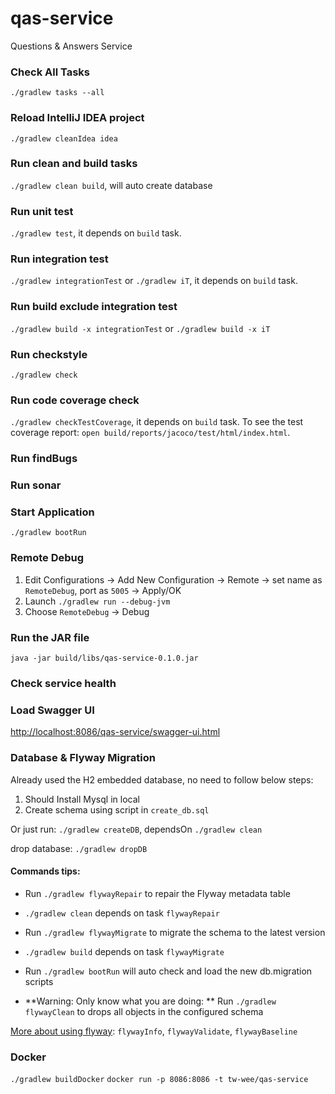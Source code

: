 # qas-service
Questions &amp; Answers Service

### Check All Tasks
`./gradlew tasks --all`

### Reload IntelliJ IDEA project
`./gradlew cleanIdea idea`

### Run clean and build tasks
`./gradlew clean build`, will auto create database

### Run unit test
`./gradlew test`, it depends on `build` task.

### Run integration test
`./gradlew integrationTest` or `./gradlew iT`, it depends on `build` task.

### Run build exclude integration test
`./gradlew build -x integrationTest` or `./gradlew build -x iT`

### Run checkstyle
`./gradlew check`

### Run code coverage check
`./gradlew checkTestCoverage`, it depends on `build` task.
To see the test coverage report: `open build/reports/jacoco/test/html/index.html`.

### Run findBugs


### Run sonar


### Start Application
`./gradlew bootRun`

### Remote Debug
1. Edit Configurations -> Add New Configuration -> Remote -> set name as `RemoteDebug`, port as `5005` -> Apply/OK
2. Launch `./gradlew run --debug-jvm`
3. Choose `RemoteDebug` -> Debug

### Run the JAR file
`java -jar build/libs/qas-service-0.1.0.jar`


### Check service health


### Load Swagger UI
[http://localhost:8086/qas-service/swagger-ui.html](http://localhost:8086/qas-service/swagger-ui.html)


### Database & Flyway Migration

Already used the H2 embedded database, no need to follow below steps:

1. Should Install Mysql in local
2. Create schema using script in `create_db.sql`

Or just run:
`./gradlew createDB`, dependsOn `./gradlew clean`

drop database:
`./gradlew dropDB`

#### Commands tips:
- Run `./gradlew flywayRepair` to repair the Flyway metadata table
- `./gradlew clean` depends on task `flywayRepair`

- Run `./gradlew flywayMigrate` to migrate the schema to the latest version
- `./gradlew build` depends on task `flywayMigrate`

- Run `./gradlew bootRun` will auto check and load the new db.migration scripts

- **Warning: Only know what you are doing: ** Run `./gradlew flywayClean` to drops all objects in the configured schema

[More about using flyway](https://flywaydb.org/documentation/gradle/): `flywayInfo`, `flywayValidate`, `flywayBaseline`

### Docker
`./gradlew buildDocker`
`docker run -p 8086:8086 -t tw-wee/qas-service`

